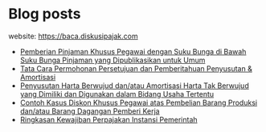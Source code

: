 # Blog posts

website: https://baca.diskusipajak.com

<!-- BLOG-POST-LIST:START -->
- [Pemberian Pinjaman Khusus Pegawai dengan Suku Bunga di Bawah Suku Bunga Pinjaman yang Dipublikasikan untuk Umum](https://baca.diskusipajak.com/pemberian-pinjaman-khusus-pegawai-dengan-suku-bunga-di-bawah-suku-bunga-pinjaman-yang-dipublikasikan-untuk-umum/)
- [Tata Cara Permohonan Persetujuan dan Pemberitahuan Penyusutan &amp; Amortisasi](https://baca.diskusipajak.com/tata-cara-permohonan-persetujuan-dan-pemberitahuan-penyusutan-amortisasi/)
- [Penyusutan Harta Berwujud dan/atau Amortisasi Harta Tak Berwujud yang Dimiliki dan Digunakan dalam Bidang Usaha Tertentu](https://baca.diskusipajak.com/penyusutan-harta-berwujud-dan-atau-amortisasi-harta-tak-berwujud-yang-dimiliki-dan-digunakan-dalam-bidang-usaha-tertentu/)
- [Contoh Kasus Diskon Khusus Pegawai atas Pembelian Barang Produksi dan/atau Barang Dagangan Pemberi Kerja](https://baca.diskusipajak.com/contoh-kasus-diskon-khusus-pegawai-atas-pembelian-barang-produksi-dan-atau-barang-dagangan-pemberi-kerja/)
- [Ringkasan Kewajiban Perpajakan Instansi Pemerintah](https://baca.diskusipajak.com/ringkasan-kewajiban-perpajakan-instansi-pemerintah/)
<!-- BLOG-POST-LIST:END -->

<!--
**kelaspajak/kelaspajak** is a ✨ _special_ ✨ repository because its `README.md` (this file) appears on your GitHub profile.

Here are some ideas to get you started:

- 🔭 I’m currently working on ...
- 🌱 I’m currently learning ...
- 👯 I’m looking to collaborate on ...
- 🤔 I’m looking for help with ...
- 💬 Ask me about ...
- 📫 How to reach me: ...
- 😄 Pronouns: ...
- ⚡ Fun fact: ...
-->
